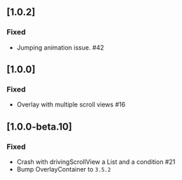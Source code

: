 ## [1.0.2]

### Fixed

- Jumping animation issue. #42

## [1.0.0]

### Fixed

- Overlay with multiple scroll views #16

## [1.0.0-beta.10]

### Fixed

- Crash with drivingScrollView a List and a condition #21
- Bump OverlayContainer to `3.5.2`
